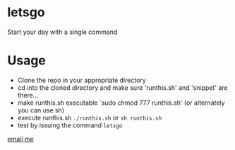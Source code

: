 # letsgo
Start your day with a single command


# Usage
* Clone the repo in your appropriate directory
* cd into the cloned directory and make sure 'runthis.sh' and 'snippet' are there...
* make runthis.sh executable `sudo chmod 777 runthis.sh' (or alternately you can use sh)
* execute runthis.sh `./runthis.sh` or `sh runthis.sh`
* test by issuing the command `letsgo`

[email me](mailto:sudip.post@mail.com)
